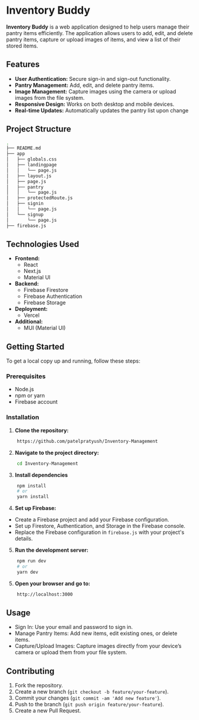 # Inventory Buddy

**Inventory Buddy** is a web application designed to help users manage their pantry items efficiently. The application allows users to add, edit, and delete pantry items, capture or upload images of items, and view a list of their stored items.

## Features

- **User Authentication:** Secure sign-in and sign-out functionality.
- **Pantry Management:** Add, edit, and delete pantry items.
- **Image Management:** Capture images using the camera or upload images from the file system.
- **Responsive Design:** Works on both desktop and mobile devices.
- **Real-time Updates:** Automatically updates the pantry list upon change

## Project Structure

```bash
.
├── README.md
├── app
│   ├── globals.css
│   ├── landingpage
│   │   └── page.js
│   ├── layout.js
│   ├── page.js
│   ├── pantry
│   │   └── page.js
│   ├── protectedRoute.js
│   ├── signin
│   │   └── page.js
│   └── signup
│       └── page.js
├── firebase.js
```

## Technologies Used

- **Frontend:**
  - React
  - Next.js
  - Material UI
- **Backend:**
  - Firebase Firestore
  - Firebase Authentication
  - Firebase Storage
- **Deployment:**
  - Vercel
- **Additional:**
  - MUI (Material UI)

## Getting Started

To get a local copy up and running, follow these steps:

### Prerequisites

- Node.js
- npm or yarn
- Firebase account

### Installation

1. **Clone the repository:**

```bash
    https://github.com/patelpratyush/Inventory-Management
```

2. **Navigate to the project directory:**

```bash
    cd Inventory-Management
```

3. **Install dependencies**

```bash
    npm install
    # or
    yarn install
```

4. **Set up Firebase:**

- Create a Firebase project and add your Firebase configuration.
- Set up Firestore, Authentication, and Storage in the Firebase console.
- Replace the Firebase configuration in `firebase.js` with your project's details.

5. **Run the development server:**

```bash
    npm run dev
    # or
    yarn dev
```

5. **Open your browser and go to:**

```bash
    http://localhost:3000
```

## Usage

- Sign In: Use your email and password to sign in.
- Manage Pantry Items: Add new items, edit existing ones, or delete items.
- Capture/Upload Images: Capture images directly from your device’s camera or upload them from your file system.

## Contributing

1. Fork the repository.
2. Create a new branch (`git checkout -b feature/your-feature`).
3. Commit your changes (`git commit -am 'Add new feature'`).
4. Push to the branch (`git push origin feature/your-feature`).
5. Create a new Pull Request.
